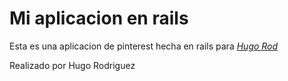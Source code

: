 # Mi aplicacion en rails

Esta es una aplicacion de pinterest hecha en rails para
[*Hugo Rod*](https://www.hug.la)

Realizado por Hugo Rodriguez